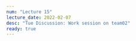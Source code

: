 ```yaml
---
num: "Lecture 15"
lecture_date: 2022-02-07
desc: "Tue Discussion: Work session on team02"
ready: true
---
```


